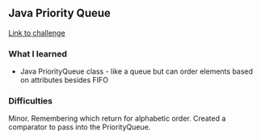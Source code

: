 ## Java Priority Queue

[Link to challenge](https://www.hackerrank.com/challenges/java-priority-queue)

### What I learned
- Java PriorityQueue class - like a queue but can order elements based on attributes besides FIFO

### Difficulties
Minor. Remembering which return for alphabetic order. Created a comparator to pass into the PriorityQueue.
